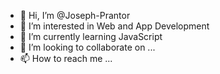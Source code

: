 - 👋 Hi, I’m @Joseph-Prantor
- 👀 I’m interested in Web and App Development
- 🌱 I’m currently learning JavaScript
- 💞️ I’m looking to collaborate on ...
- 📫 How to reach me ...


